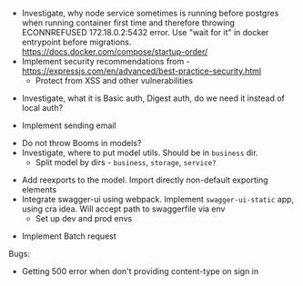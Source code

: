 <!-- - Integrate babel in order to use es6 -->
<!-- - Integrate Docker -->
  <!-- - Investigate ports issue -->
  <!-- - not use NODE_ENV in .env files -->
  <!-- - Investigate how to run docker compose for dev and prod envs
    - This will lead to having multiple docker-compose files -->
  <!-- - Investigate how to implement rebuild on file change in dev mode -->
  <!-- - Investigate, how to pass environment variables -->
  <!-- - Investigate OS replacement for env.sh -->
<!-- - Connect PG -->
  <!-- - Investigate, how to connect to prod/stage DB locally via Docker -->
  <!-- - Run migrations after bootstrapping PG -->
<!-- - Investigate how to pass arguments through make command -->
- Investigate, why node service sometimes is running before postgres when running container first time and therefore throwing ECONNREFUSED 172.18.0.2:5432 error. Use "wait for it" in docker entrypoint before migrations. https://docs.docker.com/compose/startup-order/
- Implement security recommendations from - https://expressjs.com/en/advanced/best-practice-security.html
  - Protect from XSS and other vulnerabilities
<!-- - Implement authentication -->
  - Investigate, what it is Basic auth, Digest auth, do we need it instead of local auth?
<!-- - Use boom errors instead of modelErrrors -->
<!-- - Implement sessions -->
  <!-- - Review koa-session library -->
<!-- - Implement password resetting -->
  - Implement sending email
<!-- - Implement validation interface in models. Keep all validation in models as well. Controllers should get all models validation messages and pass it to response for the cases when errors are coming from multiple models. -->
  - Do not throw Booms in models?
- Investigate, where to put model utils. Should be in `business` dir.
  - Split model by dirs - `business`, `storage`, `service?`
<!-- - Integrate Swagger -->
- Add reexports to the model. Import directly non-default exporting elements
- Integrate swagger-ui using webpack. Implement `swagger-ui-static` app, using cra idea. Will accept path to swaggerfile via env
  - Set up dev and prod envs
<!-- - Refactor core -->

<!-- - Define API response structure. Inherit from GitHub? -->
  <!-- - Define errors structure as well -->
<!-- - Implement model validations -->
<!-- - Implement koa error handling -->

- Implement Batch request

Bugs:
- Getting 500 error when don't providing content-type on sign in